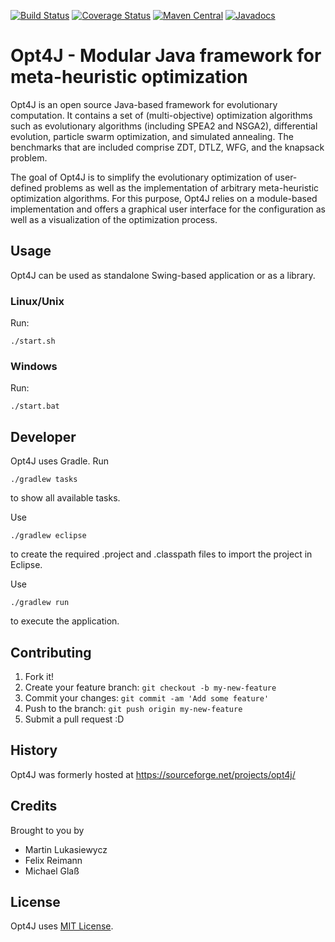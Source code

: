 [![Build Status](https://travis-ci.org/felixreimann/opt4j.svg?branch=master)](https://travis-ci.org/felixreimann/opt4j)
[![Coverage Status](https://coveralls.io/repos/github/felixreimann/opt4j/badge.svg?branch=master)](https://coveralls.io/github/felixreimann/opt4j?branch=master)
[![Maven Central](https://maven-badges.herokuapp.com/maven-central/org.opt4j/opt4j/badge.svg)](https://maven-badges.herokuapp.com/maven-central/org.opt4j/opt4j)
[![Javadocs](https://javadoc.io/badge/org.opt4j/opt4j.svg)](https://javadoc.io/doc/org.opt4j/opt4j)

#  Opt4J - Modular Java framework for meta-heuristic optimization 

Opt4J is an open source Java-based framework for evolutionary computation.
It contains a set of (multi-objective) optimization algorithms such as evolutionary algorithms (including SPEA2 and NSGA2), differential evolution, particle swarm optimization, and simulated annealing.
The benchmarks that are included comprise ZDT, DTLZ, WFG, and the knapsack problem.

The goal of Opt4J is to simplify the evolutionary optimization of user-defined problems as well as the implementation of arbitrary meta-heuristic optimization algorithms.
For this purpose, Opt4J relies on a module-based implementation and offers a graphical user interface for the configuration as well as a visualization of the optimization process.

## Usage
Opt4J can be used as standalone Swing-based application or as a library.

### Linux/Unix
Run:

	./start.sh

### Windows
Run:

	./start.bat

## Developer
Opt4J uses Gradle. Run

	./gradlew tasks

to show all available tasks.

Use

	./gradlew eclipse

to create the required .project and .classpath files to import the project in Eclipse.

Use

	./gradlew run

to execute the application.

## Contributing

1. Fork it!
2. Create your feature branch: `git checkout -b my-new-feature`
3. Commit your changes: `git commit -am 'Add some feature'`
4. Push to the branch: `git push origin my-new-feature`
5. Submit a pull request :D

## History

Opt4J was formerly hosted at https://sourceforge.net/projects/opt4j/

## Credits

Brought to you by
* Martin Lukasiewycz
* Felix Reimann
* Michael Glaß

## License

Opt4J uses [MIT License](./LICENSE).
